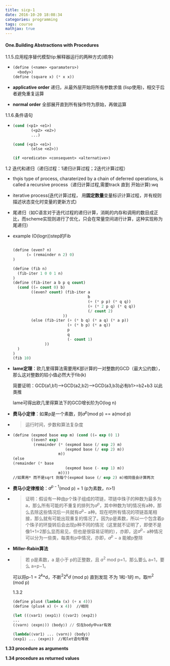 ```yaml
---
title: sicp-1
date: 2016-10-20 18:08:34
categories: programming
tags: course
mathjax: true
---
```


#### One.Building Abstractions with Procedures

1.1.5.应用程序替代模型tip:解释器运行的两种方式(顺序)

- ```lisp
  (define (<name> <paramaters>)
    <body>)
  (define (square x) (* x x))
  ```


- **applicative order** 递归，从最外层开始将所有参数求值 (lisp使用)，相交于后者避免重复运算
- **normal order** 全部展开直到所有操作符为原始，再做运算

1.1.6.条件语句

- ```lisp
  (cond (<p1> <e1>)
    	  (<p2> <e2>)
    	  ...)

  (cond (<p1> <e1>)
    	  (else <e2>))

  (if <oredicate> <consequent> <alternative>)
  ```

1.2 迭代和递归（递归过程：1递归计算过程；2迭代计算过程）

<!--more-->

- this type of process, charaterized by a chain of deferred operations, is called a recursive process（递归计算过程,需要track 直到 开始计算):wq

- iterative process(迭代计算过程， 用**固定数量**变量标识计算过程，并有规则描述状态变化时变量的更新方式)

- 尾递归（如C语言对于迭代过程的递归计算，消耗的内存和调用的数目成正比，而scheme实现则进行了优化，只会在常量空间进行计算，这种实现称为尾递归）

- example (O(logn))step的Fib

  ```lisp

  (define (even? n)
  		(= (remainder n 2) 0)
  )

  (define (fib n)
  	(fib-iter 1 0 0 1 n)
  )
  (define (fib-iter a b p q count)
  	(cond ((= count 0) b)
  		  ((even? count) (fib-iter a
  								   b
  								   (+ (* p p) (* q q)) 
  								   (+ (* 2 p q) (* q q))
  								   (/ count 2)
  						))
  		  (else (fib-iter (+ (* b q) (* a q) (* a p))
  						  (+ (* b p) (* a q))
  						  p
  						  q			
  						  (- count 1)
  				))
  	)
  )
  (fib 10)
  ```

- **lame定理**：欧几里得算法需要用K部计算的一对整数的GCD（最大公约数），那么这对整数的较小值必然大于fib(k)

  简要证明：GCD(a1,b1)—>GCD(a2,b2)—>GCD(a3,b3)必有b1>=b2+b3 以此类推

  lame可得出欧几里得算法下的GCD增长阶为O(log n)


- **费马小定律**：如果p是一个素数，则$a^p$(mod p) == a(mod p) 

- > 运行时间，步数和算法复杂度


- ```lisp
  (define (expmod base exp m) (cond ((= exp 0) 1)
          ((even? exp)
           (remainder (* (expmod base (/ exp 2) m)
                         (expmod base (/ exp 2) m))
                      m))
  (else
  (remainder (* base
                         (expmod base (- exp 1) m))
                      m))))
  //如果用* 而不是sqrt 则每个(expmod base (/ exp 2) m)相同值会计算两次
  ```


- **费马小定律推论**：$a^{p-1}$(mod p) = 1 (p为素数，n>1)

- > 证明：假设有一种由p个珠子组成的项链，项链中珠子的种数为最多为a，那么所有可能的不重复的排列为$a^p​$，其中种数为1的情况有a种，那么去除这些情况后一共就有$a^p​$− a种。现在吧所有情况的项链首尾相接，那么就有可能出现重复的情况了。因为p是素数，所以一个包含着p个珠子的环旋转后会出现p种不同的情况（这里就不证明了，即使不是像1+1=2那么显而易见，但也是很容易证明的），亦即，这$a^p​$− a种情况可以分为一些类，每类有p中情况，亦即，$a^p​$ − a 能被p整除


- **Miller-Rabin算法**

- > 若 p是素数，a 是小于 p的正整数，且 $a^2$ mod p=1，那么要么 a=1，要么 a=p−1。

  可以将p-1 = $2^k$*d，不断$^2{2^k d}$ (mod p) 直到发现 不为 1和-1的 m，取$m^2$ (mod p)

  1.3.2

  ```lisp
  (define plus4 (lambda (x) (+ x 4)))
  (define (plus4 x) (+ x 4))  //相同

  (let ((⟨var1⟩ ⟨exp1⟩) (⟨var2⟩ ⟨exp2⟩)
  ...
  (⟨varn⟩ ⟨expn⟩)) ⟨body⟩) // 仅在body中var有效

  (lambda(⟨var1⟩ ... ⟨varn⟩) ⟨body⟩)
  ⟨exp1⟩ ... ⟨expn⟩)  //和let语句等效
  ```


**1.33 procedure as arguments**

**1.34 procedure as returned values**


